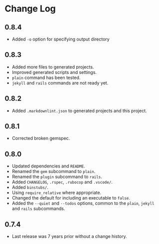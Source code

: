 # Change Log

## 0.8.4

* Added `-o` option for specifying output directory


## 0.8.3

* Added more files to generated projects.
* Improved generated scripts and settings.
* `plain` command has been tested.
* `jekyll` and `rails` commands are not ready yet.

## 0.8.2

* Added `.markdownlint.json` to generated projects and this project.


## 0.8.1

* Corrected broken gemspec.


## 0.8.0

* Updated dependencies and `README`.
* Renamed the `gem` subcommand to `plain`.
* Renamed the `plugin` subcommand to `rails`.
* Added `CHANGELOG`, `.rspec`, `.rubocop` and `.vscode/`.
* Added `binstubs/`.
* Using `require_relative` where appropriate.
* Changed the default for including an executable to `false`.
* Added the `--quiet` and `--todos` options, common to the `plain`, `jekyll` and `rails` subcommands.


## 0.7.4

* Last release was 7 years prior without a change history.
